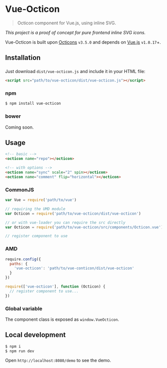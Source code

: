 # Vue-Octicon

> Octicon component for Vue.js, using inline SVG.

*This project is a proof of concept for pure frontend inline SVG icons.*

Vue-Octicon is built upon [Octicons](https://octicons.github.com/) `v3.5.0` and depends on [Vue.js](https://vuejs.org/) `v1.0.17`+.

## Installation

### 

Just download `dist/vue-octicon.js` and include it in your HTML file:

```html
<script src="path/to/vue-octicon/dist/vue-octicon.js"></script>
```

### npm 

```bash
$ npm install vue-octicon
```

### bower

Coming soon.

## Usage

```html
<!-- basic -->
<octicon name="repo"></octicon>

<!-- with options -->
<octicon name="sync" scale="2" spin></octicon>
<octicon name="comment" flip="horizontal"></octicon>
```

### CommonJS

```js
var Vue = require('path/to/vue')

// requiring the UMD module
var Octicon = require('path/to/vue-octicon/dist/vue-octicon')

// or with vue-loader you can require the src directly
var Octicon = require('path/to/vue-octicon/src/components/Octicon.vue')

// register component to use
```

### AMD

```js
require.config({
  paths: {
    'vue-octicon': 'path/to/vue-conticon/dist/vue-octicon'
  }
})

require(['vue-octicon'], function (Octicon) {
  // register component to use...
})
```

### Global variable

The component class is exposed as `window.VueOcticon`.

## Local development

```bash
$ npm i
$ npm run dev
```

Open `http://localhost:8080/demo` to see the demo.
